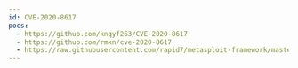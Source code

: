 ```yaml
---
id: CVE-2020-8617
pocs:
  - https://github.com/knqyf263/CVE-2020-8617
  - https://github.com/rmkn/cve-2020-8617
  - https://raw.githubusercontent.com/rapid7/metasploit-framework/master/modules/auxiliary/dos/dns/bind_tsig_badtime.rb
---
```

